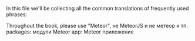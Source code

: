 In this file we'll be collecting all the common translations of frequently used phrases:

Throughout the book, please use "Meteor", не MeteorJS и не метеор и тп.
packages: модули
Meteor app: Meteor приложение
